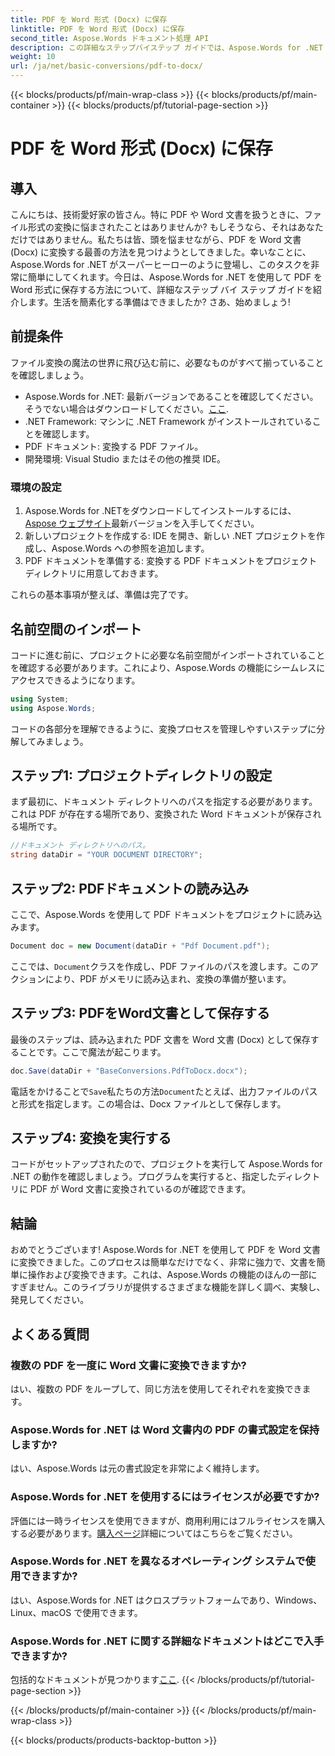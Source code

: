 ```yaml
---
title: PDF を Word 形式 (Docx) に保存
linktitle: PDF を Word 形式 (Docx) に保存
second_title: Aspose.Words ドキュメント処理 API
description: この詳細なステップバイステップ ガイドでは、Aspose.Words for .NET を使用して PDF を Word 文書 (Docx) に変換する方法を説明します。開発者に最適です。
weight: 10
url: /ja/net/basic-conversions/pdf-to-docx/
---
```


{{< blocks/products/pf/main-wrap-class >}}
{{< blocks/products/pf/main-container >}}
{{< blocks/products/pf/tutorial-page-section >}}

# PDF を Word 形式 (Docx) に保存

## 導入

こんにちは、技術愛好家の皆さん。特に PDF や Word 文書を扱うときに、ファイル形式の変換に悩まされたことはありませんか? もしそうなら、それはあなただけではありません。私たちは皆、頭を悩ませながら、PDF を Word 文書 (Docx) に変換する最善の方法を見つけようとしてきました。幸いなことに、Aspose.Words for .NET がスーパーヒーローのように登場し、このタスクを非常に簡単にしてくれます。今日は、Aspose.Words for .NET を使用して PDF を Word 形式に保存する方法について、詳細なステップ バイ ステップ ガイドを紹介します。生活を簡素化する準備はできましたか? さあ、始めましょう!

## 前提条件

ファイル変換の魔法の世界に飛び込む前に、必要なものがすべて揃っていることを確認しましょう。

-  Aspose.Words for .NET: 最新バージョンであることを確認してください。そうでない場合はダウンロードしてください。[ここ](https://releases.aspose.com/words/net/).
- .NET Framework: マシンに .NET Framework がインストールされていることを確認します。
- PDF ドキュメント: 変換する PDF ファイル。
- 開発環境: Visual Studio またはその他の推奨 IDE。

### 環境の設定

1.  Aspose.Words for .NETをダウンロードしてインストールするには、[Aspose ウェブサイト](https://releases.aspose.com/words/net/)最新バージョンを入手してください。
2. 新しいプロジェクトを作成する: IDE を開き、新しい .NET プロジェクトを作成し、Aspose.Words への参照を追加します。
3. PDF ドキュメントを準備する: 変換する PDF ドキュメントをプロジェクト ディレクトリに用意しておきます。

これらの基本事項が整えば、準備は完了です。

## 名前空間のインポート

コードに進む前に、プロジェクトに必要な名前空間がインポートされていることを確認する必要があります。これにより、Aspose.Words の機能にシームレスにアクセスできるようになります。

```csharp
using System;
using Aspose.Words;
```

コードの各部分を理解できるように、変換プロセスを管理しやすいステップに分解してみましょう。

## ステップ1: プロジェクトディレクトリの設定

まず最初に、ドキュメント ディレクトリへのパスを指定する必要があります。これは PDF が存在する場所であり、変換された Word ドキュメントが保存される場所です。

```csharp
//ドキュメント ディレクトリへのパス。
string dataDir = "YOUR DOCUMENT DIRECTORY";
```

## ステップ2: PDFドキュメントの読み込み

ここで、Aspose.Words を使用して PDF ドキュメントをプロジェクトに読み込みます。

```csharp
Document doc = new Document(dataDir + "Pdf Document.pdf");
```

ここでは、`Document`クラスを作成し、PDF ファイルのパスを渡します。このアクションにより、PDF がメモリに読み込まれ、変換の準備が整います。

## ステップ3: PDFをWord文書として保存する

最後のステップは、読み込まれた PDF 文書を Word 文書 (Docx) として保存することです。ここで魔法が起こります。

```csharp
doc.Save(dataDir + "BaseConversions.PdfToDocx.docx");
```

電話をかけることで`Save`私たちの方法`Document`たとえば、出力ファイルのパスと形式を指定します。この場合は、Docx ファイルとして保存します。

## ステップ4: 変換を実行する

コードがセットアップされたので、プロジェクトを実行して Aspose.Words for .NET の動作を確認しましょう。プログラムを実行すると、指定したディレクトリに PDF が Word 文書に変換されているのが確認できます。

## 結論

おめでとうございます! Aspose.Words for .NET を使用して PDF を Word 文書に変換できました。このプロセスは簡単なだけでなく、非常に強力で、文書を簡単に操作および変換できます。これは、Aspose.Words の機能のほんの一部にすぎません。このライブラリが提供するさまざまな機能を詳しく調べ、実験し、発見してください。

## よくある質問

### 複数の PDF を一度に Word 文書に変換できますか?
はい、複数の PDF をループして、同じ方法を使用してそれぞれを変換できます。

### Aspose.Words for .NET は Word 文書内の PDF の書式設定を保持しますか?
はい、Aspose.Words は元の書式設定を非常によく維持します。

### Aspose.Words for .NET を使用するにはライセンスが必要ですか?
評価には一時ライセンスを使用できますが、商用利用にはフルライセンスを購入する必要があります。[購入ページ](https://purchase.aspose.com/buy)詳細についてはこちらをご覧ください。

### Aspose.Words for .NET を異なるオペレーティング システムで使用できますか?
はい、Aspose.Words for .NET はクロスプラットフォームであり、Windows、Linux、macOS で使用できます。

### Aspose.Words for .NET に関する詳細なドキュメントはどこで入手できますか?
包括的なドキュメントが見つかります[ここ](https://reference.aspose.com/words/net/).
{{< /blocks/products/pf/tutorial-page-section >}}

{{< /blocks/products/pf/main-container >}}
{{< /blocks/products/pf/main-wrap-class >}}

{{< blocks/products/products-backtop-button >}}
